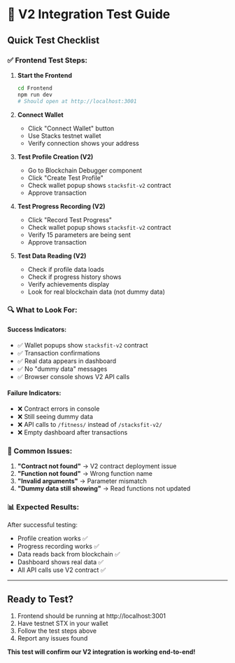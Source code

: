 # 🧪 **V2 Integration Test Guide**

## **Quick Test Checklist**

### **✅ Frontend Test Steps:**

1. **Start the Frontend**
   ```bash
   cd Frontend
   npm run dev
   # Should open at http://localhost:3001
   ```

2. **Connect Wallet**
   - Click "Connect Wallet" button
   - Use Stacks testnet wallet
   - Verify connection shows your address

3. **Test Profile Creation (V2)**
   - Go to Blockchain Debugger component
   - Click "Create Test Profile" 
   - Check wallet popup shows `stacksfit-v2` contract
   - Approve transaction

4. **Test Progress Recording (V2)**
   - Click "Record Test Progress"
   - Check wallet popup shows `stacksfit-v2` contract
   - Verify 15 parameters are being sent
   - Approve transaction

5. **Test Data Reading (V2)**
   - Check if profile data loads
   - Check if progress history shows
   - Verify achievements display
   - Look for real blockchain data (not dummy data)

### **🔍 What to Look For:**

#### **Success Indicators:**
- ✅ Wallet popups show `stacksfit-v2` contract
- ✅ Transaction confirmations
- ✅ Real data appears in dashboard
- ✅ No "dummy data" messages
- ✅ Browser console shows V2 API calls

#### **Failure Indicators:**
- ❌ Contract errors in console
- ❌ Still seeing dummy data
- ❌ API calls to `/fitness/` instead of `/stacksfit-v2/`
- ❌ Empty dashboard after transactions

### **🐛 Common Issues:**

1. **"Contract not found"** → V2 contract deployment issue
2. **"Function not found"** → Wrong function name
3. **"Invalid arguments"** → Parameter mismatch
4. **"Dummy data still showing"** → Read functions not updated

### **📊 Expected Results:**

After successful testing:
- Profile creation works ✅
- Progress recording works ✅  
- Data reads back from blockchain ✅
- Dashboard shows real data ✅
- All API calls use V2 contract ✅

---

## **Ready to Test?**

1. Frontend should be running at http://localhost:3001
2. Have testnet STX in your wallet
3. Follow the test steps above
4. Report any issues found

**This test will confirm our V2 integration is working end-to-end!**